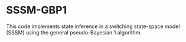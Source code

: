 # SSSM-GBP1
This code implements state inference in a switching state-space model (SSSM) using the general pseudo-Bayesian 1 algorithm.
